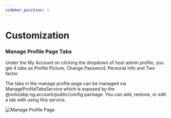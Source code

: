```yaml
---
sidebar_position: 1
---
```


# Customization

### Manage Profile Page Tabs

Under the My Account on clicking the dropdown of host admin profile, you get 4 tabs as Profile Picture, Change Password, Personal Info and Two factor

The tabs in the manage profile page can be managed via ManageProfileTabsService which is exposed by the @volo/abp.ng.account/public/config package. You can add, remove, or edit a tab with using this service.

![Manage Profile Page](https://raw.githubusercontent.com/Wai-Technologies/raaghu-docs/development/raaghu/docs/en/images/my-account.png)
